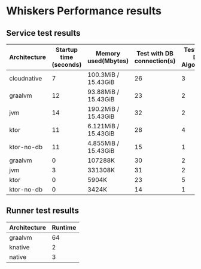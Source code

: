 # Whiskers Performance results

## Service test results

| Architecture | Startup time (seconds) | Memory used(Mbytes) | Test with DB connection(s) | Test Mixed DB + Algorithm(s) | Test Algorithm (s) |
|---|---|---|---|---|---|
|cloudnative|7|  100.3MiB / 15.43GiB|26|3|34|
|graalvm|12|  93.88MiB / 15.43GiB|23|2|31|
|jvm|14|  190.2MiB / 15.43GiB|32|2|28|
|ktor|11|  6.121MiB / 15.43GiB|28|4|31|
|ktor-no-db|11|  4.855MiB / 15.43GiB|15|1|35|
|graalvm|0|107288K|30|2|3|
|jvm|3|331308K|31|2|2|
|ktor|0|5904K|23|5|7|
|ktor-no-db|0|3424K|14|1|16|

## Runner test results

| Architecture | Runtime |
|---|---|
|graalvm|64|
|knative|2|
|native|3|
